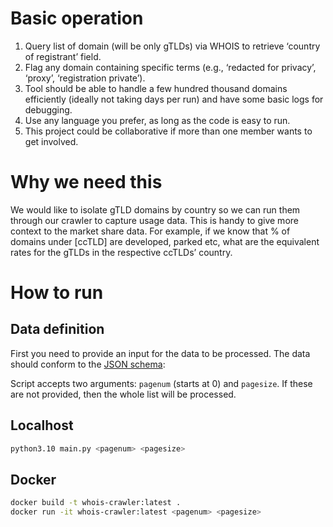 # Basic operation

1. Query list of domain (will be only gTLDs) via WHOIS to retrieve ‘country of registrant’ field. 
1. Flag any domain containing specific terms (e.g., ‘redacted for privacy’, ‘proxy’, ‘registration private’).
1. Tool should be able to handle a few hundred thousand domains efficiently (ideally not taking days per run) and have some basic logs for debugging.
1. Use any language you prefer, as long as the code is easy to run.
1. This project could be collaborative if more than one member wants to get involved. 

# Why we need this
We would like to isolate gTLD domains by country so we can run them through our crawler to capture usage data.  This is handy to give more context to the market share data. For example, if we know that % of domains under [ccTLD] are developed, parked etc, what are the equivalent rates for the gTLDs in the respective ccTLDs’ country.

# How to run
## Data definition
First you need to provide an input for the data to be processed.
The data should conform to the [JSON schema](./input.schema.json):

Script accepts two arguments: `pagenum` (starts at 0) and `pagesize`. If these are not provided, then the whole list will be processed.

## Localhost
```bash
python3.10 main.py <pagenum> <pagesize>
```

## Docker
```bash
docker build -t whois-crawler:latest .
docker run -it whois-crawler:latest <pagenum> <pagesize>
```
